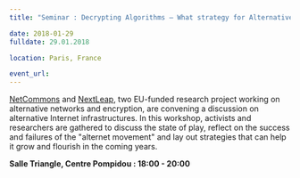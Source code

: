 ```yaml
---
title: "Seminar : Decrypting Algorithms – What strategy for Alternative Internets?"

date: 2018-01-29
fulldate: 29.01.2018

location: Paris, France

event_url: 
---
```

[NetCommons](https://netcommons.eu) and [NextLeap](https://nextleap.eu/), two EU-funded research project working on alternative networks and encryption, are convening a discussion on alternative Internet infrastructures.
In this workshop, activists and researchers are gathered to discuss the state of play, reflect on the success and failures of the "alternet movement" and lay out strategies that can help it grow and flourish in the coming years.

**Salle Triangle, Centre Pompidou : 18:00 - 20:00**
